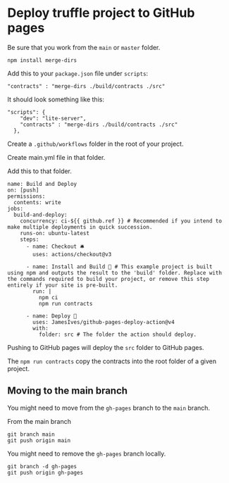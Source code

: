 # Deploy truffle project to GitHub pages

Be sure that you work from the `main` or `master` folder.

```
npm install merge-dirs
```

Add this to your `package.json` file under `scripts`:


```
"contracts" : "merge-dirs ./build/contracts ./src"
```

It should look something like this:

```
"scripts": {
    "dev": "lite-server",
    "contracts" : "merge-dirs ./build/contracts ./src"
  },
```

Create a `.github/workflows` folder in the root of your project.

Create main.yml file in that folder.

Add this to that folder.

```
name: Build and Deploy
on: [push]
permissions:
  contents: write
jobs:
  build-and-deploy:
    concurrency: ci-${{ github.ref }} # Recommended if you intend to make multiple deployments in quick succession.
    runs-on: ubuntu-latest
    steps:
      - name: Checkout 🛎️
        uses: actions/checkout@v3

      - name: Install and Build 🔧 # This example project is built using npm and outputs the result to the 'build' folder. Replace with the commands required to build your project, or remove this step entirely if your site is pre-built.
        run: |
          npm ci
          npm run contracts

      - name: Deploy 🚀
        uses: JamesIves/github-pages-deploy-action@v4
        with:
          folder: src # The folder the action should deploy.
```

Pushing to GitHub pages will deploy the `src` folder to GitHub pages.

The `npm run contracts` copy the contracts into the root folder of a given project.

## Moving to the main branch

You might need to move from the `gh-pages` branch to the `main` branch.


From the main branch
```
git branch main
git push origin main
```

You might need to remove the `gh-pages` branch locally.

```
git branch -d gh-pages
git push origin gh-pages
```